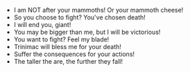 - I am NOT after your mammoths! Or your mammoth cheese!
- So you choose to fight? You've chosen death!
- I will end you, giant!
- You may be bigger than me, but I will be victorious!
- You want to fight? Feel my blade!
- Trinimac will bless me for your death!
- Suffer the consequences for your actions!
- The taller the are, the further they fall!
